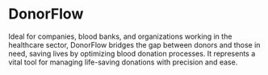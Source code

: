# DonorFlow
Ideal for companies, blood banks, and organizations working in the healthcare sector, DonorFlow bridges the gap between donors and those in need, saving lives by optimizing blood donation processes. It represents a vital tool for managing life-saving donations with precision and ease.
